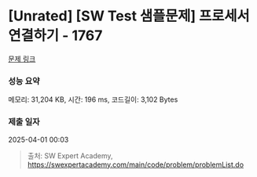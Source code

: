 # [Unrated] [SW Test 샘플문제] 프로세서 연결하기 - 1767 

[문제 링크](https://swexpertacademy.com/main/code/problem/problemDetail.do?contestProbId=AV4suNtaXFEDFAUf) 

### 성능 요약

메모리: 31,204 KB, 시간: 196 ms, 코드길이: 3,102 Bytes

### 제출 일자

2025-04-01 00:03



> 출처: SW Expert Academy, https://swexpertacademy.com/main/code/problem/problemList.do